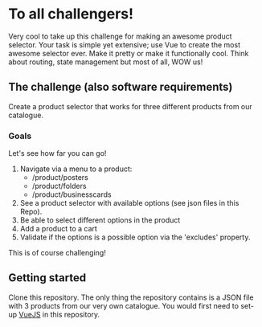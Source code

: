 # To all challengers!
Very cool to take up this challenge for making an awesome product selector. Your task is simple yet extensive; use Vue to create the most awesome selector ever. Make it pretty or make it functionally cool. Think about routing, state management but most of all, WOW us!

## The challenge (also software requirements)
Create a product selector that works for three different products from our catalogue.

### Goals
Let's see how far you can go!

1. Navigate via a menu to a product:
    - /product/posters
    - /product/folders
    - /product/businesscards
2. See a product selector with available options (see json files in this Repo).
3. Be able to select different options in the product
4. Add a product to a cart
5. Validate if the options is a possible option via the 'excludes' property.

This is of course challenging!

## Getting started
Clone this repository. The only thing the repository contains is a JSON file with 3 products from our very own catalogue. You would first need to set-up [VueJS](https://vuejs.org/v2/guide/installation.html) in this repository.
